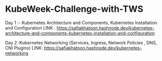 # KubeWeek-Challenge-with-TWS

Day 1 :- Kubernetes Architecture and Components, Kubernetes Installation and Configuration
LINK : https://safiakhatoon.hashnode.dev/kubernetes-architecture-and-components-kubernetes-installation-and-configuration

Day 2 :Kubernetes Networking (Services, Ingress, Network Policies , DNS, CNI Plugins)
LINK: https://safiakhatoon.hashnode.dev/kubernetes-networking

